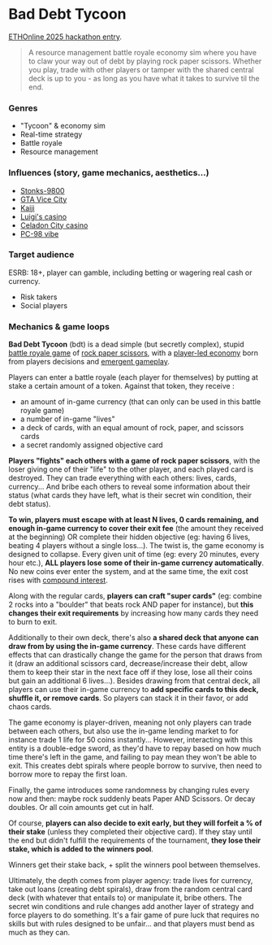 # Bad Debt Tycoon

[ETHOnline 2025 hackathon entry](https://ethglobal.com/events/ethonline2025).

> A resource management battle royale economy sim where you have to claw your way out of debt by playing rock paper scissors. Whether you play, trade with other players or tamper with the shared central deck is up to you - as long as you have what it takes to survive til the end.

### Genres

- "Tycoon" & economy sim
- Real-time strategy
- Battle royale
- Resource management

### Influences (story, game mechanics, aesthetics...)

- [Stonks-9800](https://store.steampowered.com/app/1539140/STONKS9800_Stock_Market_Simulator/)
- [GTA Vice City](https://en.wikipedia.org/wiki/Grand_Theft_Auto:_Vice_City)
- [Kaiji](https://en.wikipedia.org/wiki/Tobaku_Mokushiroku_Kaiji)
- [Luigi's casino](https://sm64-conspiracies.fandom.com/wiki/Luigi%27s_Casino)
- [Celadon City casino](https://bulbapedia.bulbagarden.net/wiki/Celadon_Game_Corner)
- [PC-98 vibe](https://www.pinterest.com/ideas/pc98-pc-games/950955929444/)

### Target audience

ESRB: 18+, player can gamble, including betting or wagering real cash or currency.

- Risk takers
- Social players

### Mechanics & game loops

**Bad Debt Tycoon** (bdt) is a dead simple (but secretly complex), stupid [battle royale game](https://en.wikipedia.org/wiki/Battle_royal) of [rock paper scissors](https://en.wikipedia.org/wiki/Rock_paper_scissors), with a [player-led economy](https://en.wikipedia.org/wiki/Virtual_economy) born from players decisions and [emergent gameplay](https://en.wikipedia.org/wiki/Emergent_gameplay).

Players can enter a battle royale (each player for themselves) by putting at stake a certain amount of a token. Against that token, they receive :

- an amount of in-game currency (that can only can be used in this battle royale game)
- a number of in-game "lives"
- a deck of cards, with an equal amount of rock, paper, and scissors cards
- a secret randomly assigned objective card

**Players "fights" each others with a game of rock paper scissors**, with the loser giving one of their "life" to the other player, and each played card is destroyed. They can trade everything with each others: lives, cards, currency... And bribe each others to reveal some information about their status (what cards they have left, what is their secret win condition, their debt status).

**To win, players must escape with at least N lives, 0 cards remaining, and enough in-game currency to cover their exit fee** (the amount they received at the beginning) OR complete their hidden objective (eg: having 6 lives, beating 4 players without a single loss...). The twist is, the game economy is designed to collapse. Every given unit of time (eg: every 20 minutes, every hour etc.), **ALL players lose some of their in-game currency automatically**. No new coins ever enter the system, and at the same time, the exit cost rises with [compound interest](https://en.wikipedia.org/wiki/Compound_interest).

Along with the regular cards, **players can craft "super cards"** (eg: combine 2 rocks into a "boulder" that beats rock AND paper for instance), but **this changes their exit requirements** by increasing how many cards they need to burn to exit.

Additionally to their own deck, there's also **a shared deck that anyone can draw from by using the in-game currency**. These cards have different effects that can drastically change the game for the person that draws from it (draw an additional scissors card, decrease/increase their debt, allow them to keep their star in the next face off if they lose, lose all their coins but gain an additional 6 lives...). Besides drawing from that central deck, all players can use their in-game currency to **add specific cards to this deck, shuffle it, or remove cards**. So players can stack it in their favor, or add chaos cards.

The game economy is player-driven, meaning not only players can trade between each others, but also use the in-game lending market to for instance trade 1 life for 50 coins instantly... However, interacting with this entity is a double-edge sword, as they'd have to repay based on how much time there's left in the game, and failing to pay mean they won't be able to exit. This creates debt spirals where people borrow to survive, then need to borrow more to repay the first loan.

Finally, the game introduces some randomness by changing rules every now and then: maybe rock suddenly beats Paper AND Scissors. Or decay doubles. Or all coin amounts get cut in half.

Of course, **players can also decide to exit early, but they will forfeit a % of their stake** (unless they completed their objective card). If they stay until the end but didn't fulfill the requirements of the tournament, **they lose their stake, which is added to the winners pool**.

Winners get their stake back, + split the winners pool between themselves.

Ultimately, the depth comes from player agency: trade lives for currency, take out loans (creating debt spirals), draw from the random central card deck (with whatever that entails to) or manipulate it, bribe others. The secret win conditions and rule changes add another layer of strategy and force players to do something. It's a fair game of pure luck that requires no skills but with rules designed to be unfair... and that players must bend as much as they can.
